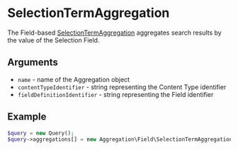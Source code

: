 # SelectionTermAggregation

The Field-based [SelectionTermAggregation](https://github.com/ezsystems/ezplatform-kernel/blob/master/eZ/Publish/API/Repository/Values/Content/Query/Aggregation/Field/SelectionTermAggregation.php) aggregates search results by the value of the Selection Field.

## Arguments

- `name` - name of the Aggregation object
- `contentTypeIdentifier` - string representing the Content Type identifier
- `fieldDefinitionIdentifier` - string representing the Field identifier

## Example

``` php
$query = new Query();
$query->aggregations[] = new Aggregation\Field\SelectionTermAggregation('selection', 'article', 'select');
```
